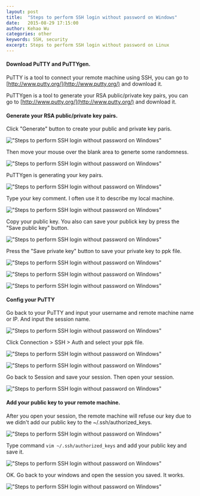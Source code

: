 ```yaml
---
layout: post
title:  "Steps to perform SSH login without password on Windows"
date:   2015-08-29 17:15:00
author: Kehao Wu
categories: other
keywords: SSH, security
excerpt: Steps to perform SSH login without password on Linux
---
```


#### Download PuTTY and PuTTYgen.

PuTTY is a tool to connect your remote machine using SSH, you can go to [http://www.putty.org/](http://www.putty.org/) and download it.

PuTTYgen is a tool to generate your RSA public/private key pairs, you can go to [http://www.putty.org/](http://www.putty.org/) and download it.

#### Generate your RSA public/private key pairs.

Click "Generate" button to create your public and private key paris.

!["Steps to perform SSH login without password on Windows"](\img\post\2015-08-29-Steps-to-perform-SSH-login-without-password-on-Windows\1.png)

Then move your mouse over the blank area to generte some randomness.

!["Steps to perform SSH login without password on Windows"](\img\post\2015-08-29-Steps-to-perform-SSH-login-without-password-on-Windows\2.png)

PuTTYgen is generating your key pairs.

!["Steps to perform SSH login without password on Windows"](\img\post\2015-08-29-Steps-to-perform-SSH-login-without-password-on-Windows\3.png)

Type your key comment. I often use it to describe my local machine.

!["Steps to perform SSH login without password on Windows"](\img\post\2015-08-29-Steps-to-perform-SSH-login-without-password-on-Windows\4.png)

Copy your public key. You also can save your publick key by press the "Save public key" button.

!["Steps to perform SSH login without password on Windows"](\img\post\2015-08-29-Steps-to-perform-SSH-login-without-password-on-Windows\5.png)

Press the "Save private key" button to save your private key to ppk file.

!["Steps to perform SSH login without password on Windows"](\img\post\2015-08-29-Steps-to-perform-SSH-login-without-password-on-Windows\6.png)

!["Steps to perform SSH login without password on Windows"](\img\post\2015-08-29-Steps-to-perform-SSH-login-without-password-on-Windows\7.png)

!["Steps to perform SSH login without password on Windows"](\img\post\2015-08-29-Steps-to-perform-SSH-login-without-password-on-Windows\8.png)

#### Config your PuTTY

Go back to your PuTTY and input your username and remote machine name or IP. And input the session name.

!["Steps to perform SSH login without password on Windows"](\img\post\2015-08-29-Steps-to-perform-SSH-login-without-password-on-Windows\9.png)

Click Connection > SSH > Auth and select your ppk file.

!["Steps to perform SSH login without password on Windows"](\img\post\2015-08-29-Steps-to-perform-SSH-login-without-password-on-Windows\10.png)

!["Steps to perform SSH login without password on Windows"](\img\post\2015-08-29-Steps-to-perform-SSH-login-without-password-on-Windows\11.png)

Go back to Session and save your session. Then open your session.

!["Steps to perform SSH login without password on Windows"](\img\post\2015-08-29-Steps-to-perform-SSH-login-without-password-on-Windows\12.png)

#### Add your public key to your remote machine.

After you open your session, the remote machine will refuse our key due to we didn't add our public key to the ~/.ssh/authorized_keys.

!["Steps to perform SSH login without password on Windows"](\img\post\2015-08-29-Steps-to-perform-SSH-login-without-password-on-Windows\13.png)

Type command ```vim ~/.ssh/authorized_keys``` and add your public key and save it.

!["Steps to perform SSH login without password on Windows"](\img\post\2015-08-29-Steps-to-perform-SSH-login-without-password-on-Windows\14.png)

OK. Go back to your windows and open the session you saved. It works.

!["Steps to perform SSH login without password on Windows"](\img\post\2015-08-29-Steps-to-perform-SSH-login-without-password-on-Windows\15.png)


